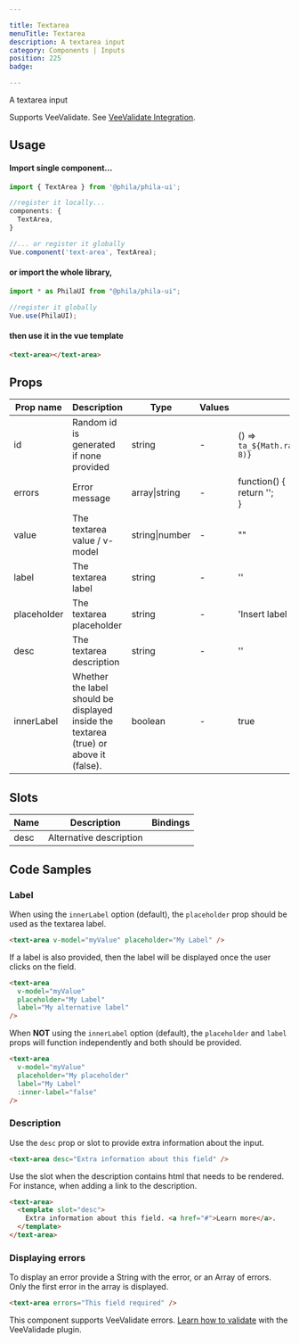 ```yaml
---

title: Textarea
menuTitle: Textarea
description: A textarea input
category: Components | Inputs
position: 225
badge:

---
```


A textarea input

<alert>Supports VeeValidate. See [VeeValidate Integration](/vee-validate-integration).</alert>

## Usage

#### Import single component...

```js
import { TextArea } from '@phila/phila-ui';

//register it locally...
components: {
  TextArea,
}

//... or register it globally
Vue.component('text-area', TextArea);
```

#### or import the whole library,

```js
import * as PhilaUI from "@phila/phila-ui";

//register it globally
Vue.use(PhilaUI);
```

#### then use it in the vue template

```html
<text-area></text-area>
```

## Props

| Prop name   | Description                                                                           | Type           | Values | Default                                                  |
| ----------- | ------------------------------------------------------------------------------------- | -------------- | ------ | -------------------------------------------------------- |
| id          | Random id is generated if none provided                                               | string         | -      | () => `ta_${Math.random().toString(12).substring(2, 8)}` |
| errors      | Error message                                                                         | array\|string  | -      | function() {<br> return '';<br>}                         |
| value       | The textarea value / v-model                                                          | string\|number | -      | ""                                                       |
| label       | The textarea label                                                                    | string         | -      | ''                                                       |
| placeholder | The textarea placeholder                                                              | string         | -      | 'Insert label placeholder here'                          |
| desc        | The textarea description                                                              | string         | -      | ''                                                       |
| innerLabel  | Whether the label should be displayed inside the textarea (true) or above it (false). | boolean        | -      | true                                                     |

## Slots

| Name | Description             | Bindings |
| ---- | ----------------------- | -------- |
| desc | Alternative description |          |

## Code Samples

### Label

When using the `innerLabel` option (default), the `placeholder` prop should be used as the textarea label.

```html
<text-area v-model="myValue" placeholder="My Label" />
```

If a label is also provided, then the label will be displayed once the user clicks on the field.

```html
<text-area
  v-model="myValue"
  placeholder="My Label"
  label="My alternative label"
/>
```

When **NOT** using the `innerLabel` option (default), the `placeholder` and `label` props will function independently and both should be provided.

```html
<text-area
  v-model="myValue"
  placeholder="My placeholder"
  label="My Label"
  :inner-label="false"
/>
```

### Description

Use the `desc` prop or slot to provide extra information about the input.

```html
<text-area desc="Extra information about this field" />
```

Use the slot when the description contains html that needs to be rendered. For instance, when adding a link to the description.

```html
<text-area>
  <template slot="desc">
    Extra information about this field. <a href="#">Learn more</a>.
  </template>
</text-area>
```

### Displaying errors

To display an error provide a String with the error, or an Array of errors. Only the first error in the array is displayed.

```html
<text-area errors="This field required" />
```

<alert>This component supports VeeValidate errors. [Learn how to validate](/vee-validate-integration) with the VeeValidade plugin.<a></alert>
